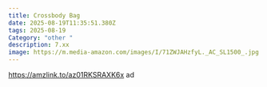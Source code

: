 ```yaml
---
title: Crossbody Bag
date: 2025-08-19T11:35:51.380Z
tags: 2025-08-19
Category: "other "
description: 7.xx
image: https://m.media-amazon.com/images/I/71ZWJAHzfyL._AC_SL1500_.jpg
---
```

https://amzlink.to/az01RKSRAXK6x ad
